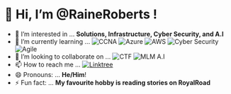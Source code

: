 # 👋 Hi, I’m **@RaineRoberts** !
- 👀 I’m interested in ... **Solutions, Infrastructure, Cyber Security, and A.I**
- 🌱 I’m currently learning ... ![CCNA](https://img.shields.io/badge/CCNA-Study%20in%20progress-blue) ![Azure](https://img.shields.io/badge/Azure-Learning-brightgreen) ![AWS](https://img.shields.io/badge/AWS-Solutions%20Architect-orange) ![Cyber Security](https://img.shields.io/badge/Cyber%20Security-Studying-red) ![Agile](https://img.shields.io/badge/Agile-Practicing-yellowgreen)
- 💞️ I’m looking to collaborate on ... ![CTF](https://img.shields.io/badge/CTF-Open%20to%20collaborate-lightgrey) ![MLM A.I](https://img.shields.io/badge/MLM%20A.I-Interested-blue)
- 📫 How to reach me ... [![Linktree](https://img.shields.io/badge/Linktree-RAINE_Linktree-blue)](https://bit.ly/RAINE_Linktree)
- 😄 Pronouns: ... **He/Him**!
- ⚡ Fun fact: ... **My favourite hobby is reading stories on RoyalRoad**

<!---
RaineRoberts/RaineRoberts is a ✨ special ✨ repository because its `README.md` (this file) appears on your GitHub profile.
You can click the Preview link to take a look at your changes.
--->

